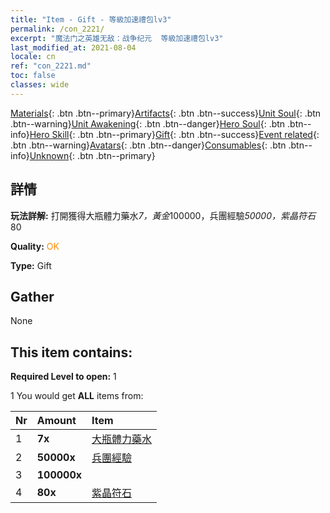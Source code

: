 ```yaml
---
title: "Item - Gift - 等級加速禮包lv3"
permalink: /con_2221/
excerpt: "魔法门之英雄无敌：战争纪元  等級加速禮包lv3"
last_modified_at: 2021-08-04
locale: cn
ref: "con_2221.md"
toc: false
classes: wide
---
```

 [Materials](/ItemsCN/){: .btn .btn--primary}[Artifacts](/ItemsCN/Artifacts/){: .btn .btn--success}[Unit Soul](/ItemsCN/UnitSoul/){: .btn .btn--warning}[Unit Awakening](/ItemsCN/UnitAwakening/){: .btn .btn--danger}[Hero Soul](/ItemsCN/HeroSoul/){: .btn .btn--info}[Hero Skill](/ItemsCN/HeroSkill/){: .btn .btn--primary}[Gift](/ItemsCN/Gift/){: .btn .btn--success}[Event related](/ItemsCN/Events/){: .btn .btn--warning}[Avatars](/ItemsCN/Avatars/){: .btn .btn--danger}[Consumables](/ItemsCN/Consumables/){: .btn .btn--info}[Unknown](/ItemsCN/Unknown/){: .btn .btn--primary}

## 詳情
 **玩法詳解:** 打開獲得大瓶體力藥水*7，黃金*100000，兵團經驗*50000，紫晶符石*80

 **Quality:** <span style="color: #FF8C00">OK</span>

 **Type:** Gift

## Gather

  None

## This item contains:

 **Required Level to open:** 1

 1 You would get **ALL** items  from:

  | Nr | Amount |     Item    |
  |:---|:-------|:------------|
  | 1 |  **7x** | [大瓶體力藥水](/cn/Items/con_706/) |  | 
  | 2 |  **50000x** | [兵團經驗](/cn/Items/con_902/) |  | 
  | 3 |  **100000x** | <i class="fas fa-coins"/> |  | 
  | 4 |  **80x** | [紫晶符石](/cn/Items/con_720/) |  | 
